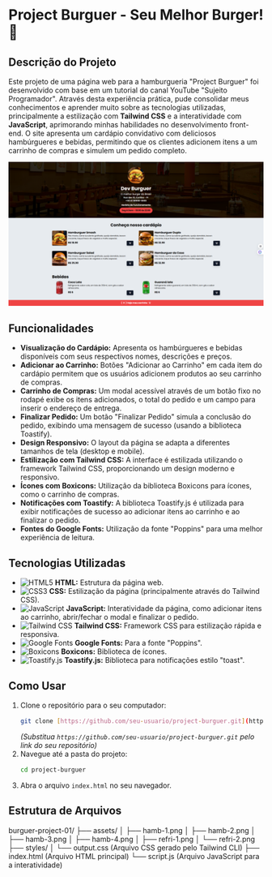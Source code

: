 # Project Burguer - Seu Melhor Burger! 🍔

## Descrição do Projeto

Este projeto de uma página web para a hamburgueria "Project Burguer" foi desenvolvido com base em um tutorial do canal YouTube "Sujeito Programador". Através desta experiência prática, pude consolidar meus conhecimentos e aprender muito sobre as tecnologias utilizadas, principalmente a estilização com **Tailwind CSS** e a interatividade com **JavaScript**, aprimorando minhas habilidades no desenvolvimento front-end. O site apresenta um cardápio convidativo com deliciosos hambúrgueres e bebidas, permitindo que os clientes adicionem itens a um carrinho de compras e simulem um pedido completo.

<img src="./assets/print-tela.png" alt="Tela Home do site" >

## Funcionalidades

* **Visualização do Cardápio:** Apresenta os hambúrgueres e bebidas disponíveis com seus respectivos nomes, descrições e preços.
* **Adicionar ao Carrinho:** Botões "Adicionar ao Carrinho" em cada item do cardápio permitem que os usuários adicionem produtos ao seu carrinho de compras.
* **Carrinho de Compras:** Um modal acessível através de um botão fixo no rodapé exibe os itens adicionados, o total do pedido e um campo para inserir o endereço de entrega.
* **Finalizar Pedido:** Um botão "Finalizar Pedido" simula a conclusão do pedido, exibindo uma mensagem de sucesso (usando a biblioteca Toastify).
* **Design Responsivo:** O layout da página se adapta a diferentes tamanhos de tela (desktop e mobile).
* **Estilização com Tailwind CSS:** A interface é estilizada utilizando o framework Tailwind CSS, proporcionando um design moderno e responsivo.
* **Ícones com Boxicons:** Utilização da biblioteca Boxicons para ícones, como o carrinho de compras.
* **Notificações com Toastify:** A biblioteca Toastify.js é utilizada para exibir notificações de sucesso ao adicionar itens ao carrinho e ao finalizar o pedido.
* **Fontes do Google Fonts:** Utilização da fonte "Poppins" para uma melhor experiência de leitura.

## Tecnologias Utilizadas

* <img src="https://img.shields.io/badge/HTML5-E34F26?style=for-the-badge&logo=html5&logoColor=white" alt="HTML5"> **HTML:** Estrutura da página web.
* <img src="https://img.shields.io/badge/CSS3-1572B6?style=for-the-badge&logo=css3&logoColor=white" alt="CSS3"> **CSS:** Estilização da página (principalmente através do Tailwind CSS).
* <img src="https://img.shields.io/badge/JavaScript-F7DF1E?style=for-the-badge&logo=javascript&logoColor=black" alt="JavaScript"> **JavaScript:** Interatividade da página, como adicionar itens ao carrinho, abrir/fechar o modal e finalizar o pedido.
* <img src="https://img.shields.io/badge/tailwindcss-%2338B2AC.svg?style=for-the-badge&logo=tailwind-css&logoColor=white" alt="Tailwind CSS"> **Tailwind CSS:** Framework CSS para estilização rápida e responsiva.
* <img src="https://img.shields.io/badge/Google_Fonts-676767?style=for-the-badge&logo=google-fonts&logoColor=white" alt="Google Fonts"> **Google Fonts:** Para a fonte "Poppins".
* <img src="https://img.shields.io/badge/Boxicons-000?style=for-the-badge&logo=boxicons&logoColor=white" alt="Boxicons"> **Boxicons:** Biblioteca de ícones.
* <img src="https://img.shields.io/badge/Toastify.js-FF6B6B?style=for-the-badge&logo=toastify&logoColor=white" alt="Toastify.js"> **Toastify.js:** Biblioteca para notificações estilo "toast".

## Como Usar

1.  Clone o repositório para o seu computador:
    ```bash
    git clone [https://github.com/seu-usuario/project-burguer.git](https://github.com/seu-usuario/project-burguer.git)
    ```
    *(Substitua `https://github.com/seu-usuario/project-burguer.git` pelo link do seu repositório)*
2.  Navegue até a pasta do projeto:
    ```bash
    cd project-burguer
    ```
3.  Abra o arquivo `index.html` no seu navegador.

## Estrutura de Arquivos
burguer-project-01/
├── assets/
│   ├── hamb-1.png
│   ├── hamb-2.png
│   ├── hamb-3.png
│   ├── hamb-4.png
│   ├── refri-1.png
│   └── refri-2.png
├── styles/
│   └── output.css     (Arquivo CSS gerado pelo Tailwind CLI)
├── index.html         (Arquivo HTML principal)
└── script.js          (Arquivo JavaScript para a interatividade)

